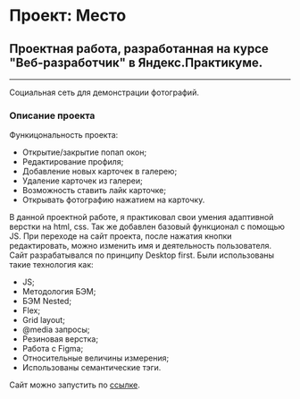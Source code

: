 # Проект: Место
## Проектная работа, разработанная на курсе "Веб-разработчик" в Яндекс.Практикуме.
------
Социальная сеть для демонстрации фотографий.
### Описание проекта
Функицональность проекта:
* Открытие/закрытие попап окон;
* Редактирование профиля;
* Добавление новых карточек в галерею;
* Удаление карточек из галереи;
* Возможность ставить лайк карточке;
* Открывать фотографию нажатием на карточку.

В данной проектной работе, я практиковал свои умения адаптивной верстки на html, css. Так же добавлен базовый функционал с помощью JS.
При переходе на сайт проекта, после нажатия кнопки редактировать, можно изменить имя и деятельность пользователя.
Сайт разрабатывался по принципу Desktop first.
Были использованы такие технология как:
* JS;
* Методология БЭМ;
* БЭМ Nested;
* Flex;
* Grid layout;
* @media запросы;
* Резиновая верстка;
* Работа с Figma;
* Относительные величины измерения;
* Использованы семантические тэги.

Сайт можно запустить по [ссылке](https://skoroxodtwo.github.io/mesto/).
